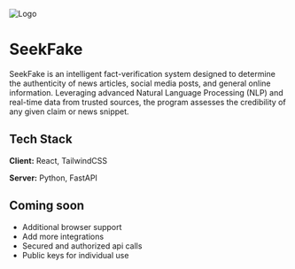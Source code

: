 ![Logo]([https://dev-to-uploads.s3.amazonaws.com/uploads/articles/th5xamgrr6se0x5ro4g6.png](https://i.ibb.co/jkzFRnBt/logo.png))
# SeekFake
SeekFake is an intelligent fact-verification system designed to determine the authenticity of news articles, social media posts, and general online information. Leveraging advanced Natural Language Processing (NLP) and real-time data from trusted sources, the program assesses the credibility of any given claim or news snippet.

## Tech Stack

**Client:** React, TailwindCSS

**Server:** Python, FastAPI

## Coming soon

- Additional browser support
- Add more integrations
- Secured and authorized api calls
- Public keys for individual use
